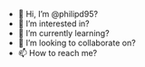 - 👋 Hi, I’m @philipd95?
- 👀 I’m interested in?
- 🌱 I’m currently learning?
- 💞️ I’m looking to collaborate on?
- 📫 How to reach me?
